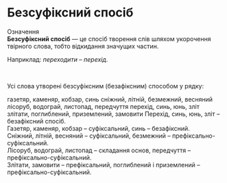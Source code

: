 # Безсуфіксний спосіб


<div class="eoz-wrap">
<span class="eoz">Означення</span>
<div class="eoz-text">
<b>Безсуфiксний спосiб</b> — це спосiб творення слiв шляхом укорочення твiрного слова, тобто вiдкидання значущих частин.
</div>
</div>


Наприклад: <i>переходити – перехiд</i>.

<br>
<quiz correctLabel="correct" incorrectLabel="incorrect" checkLabel="check">
    <question text="">
       <p>Усі слова утворені безсуфіксним (безафіксним) способом у рядку:</p>
        <answer>газетяр, каменяр, кобзар, синь</answer>
        <answer>cніжний, літній, безмежний, весняний</answer>
        <answer>лісоруб, водограй, листопад, передчуття</answer>
        <answer correct>перехід, синь, юнь, зліт</answer>
        <answer>злітати, поглиблений, приземлений, замовити</answer>
        <explanation>
        Перехід, синь, юнь, зліт – безафіксний спосіб.<br>
Газетяр, каменяр, кобзар – суфіксальний, синь – безафіксний.<br>
Сніжний, літній, весняний – суфіксальний, безмежний – префіксально-суфіксальний.<br>
Лісоруб, водограй, листопад – складання основ, передчуття – префіксально-суфіксальний.<br>
Злітати, замовити – префіксальний, поглиблений і приземлений – префіксально-суфіксальний.<br>
        <explanation>
    </question>
</quiz>